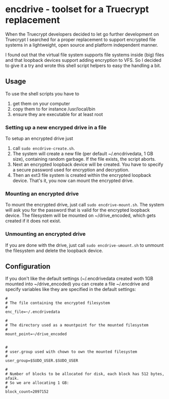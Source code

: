 # encdrive - toolset for a Truecrypt replacement

When the Truecrypt developers decided to let go further development on Truecrypt I searched for a proper replacement to support encrypted file systems in a lightweight, open source and platform independent manner.

I found out that the virtual file system supports file systems inside (big) files and that loopback devices support adding encryption to VFS. So I decided to give it a try and wrote this shell script helpers to easy the handling a bit.

## Usage
To use the shell scripts you have to 
1. get them on your computer
2. copy them to for instance /usr/local/bin
3. ensure they are executable for at least root

### Setting up a new encryped drive in a file
To setup an encrypted drive just 
1. call `sudo encdrive-create.sh`. 
2. The system will create a new file (per default ~/.encdrivedata, 1 GB size), containing random garbage. If the file exists, the script aborts.
3. Next an encrypted loopback device will be created. You have to specify a secure password used for encryption and decryption.
4. Then an ext3 file system  is created within the encrypted loopback device.
That's it, you now can mount the encrypted drive.

### Mounting an encrypted drive
To mount the encrypted drive, just call `sudo encdrive-mount.sh`. The system will ask you for the password that is valid for the encrypted loopback device. The filesystem will be mounted on ~/drive_encoded, which gets created if it does not exist.

### Unmounting an encrypted drive
If you are done with the drive, just call `sudo encdrive-umount.sh` to unmount the filesystem and delete the loopback device.

## Configuration
If you don't like the default settings (~/.encdrivedata created woth 1GB mounted into ~/drive_encoded) you can create a file  ~/.encdrive and specify variables like they are specified in the default settings:
```
#
# The file containing the encrypted filesystem
#
enc_file=~/.encdrivedata

#
# The directory used as a mountpoint for the mounted filesystem
#
mount_point=~/drive_encoded


#
# user.group used with chown to own the mounted filesystem
#
user_group=$SUDO_USER.$SUDO_USER

#
# Number of blocks to be allocated for disk, each block has 512 bytes, afaik.
# So we are allocating 1 GB:
#
block_count=2097152

```
